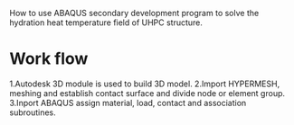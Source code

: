 How to use ABAQUS secondary development program to solve the hydration heat temperature field of UHPC structure.
# Work flow
1.Autodesk 3D module is used to build 3D model.
	2.Import HYPERMESH, meshing and establish contact surface and divide node or element group.
	3.Inport ABAQUS assign material, load, contact and association subroutines.
